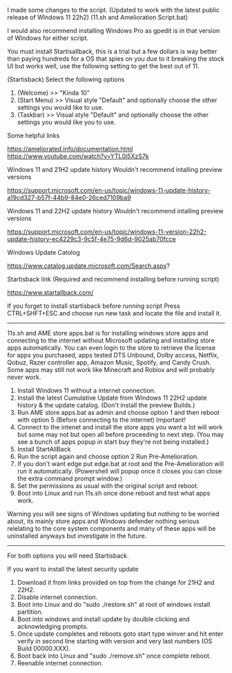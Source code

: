 <meta name="google-site-verification" content="Guvcpri3VY7BhPelKDT-Bd82vkQtRn_k36gpWPcbfTo" />

I made some changes to the script. (Updated to work with the latest public release of WIndows 11 22h2) 
(11.sh and Amelioration Script.bat)

I would also recommend installing Windows Pro as gpedit is in that version of Windows for either script.

You must install Startisallback, this is a trial but a few dollars is way better than paying hundreds for a OS that spies on you due to it breaking the stock UI but works well, use the following setting to get the best out of 11.

(Startisback)
 Select the following options 
 1. (Welcome) >> "Kinda 10" 
 2. (Start Menu) >> Visual style "Default" and optionally choose the other settings you would like to use. 
 3. (Taskbar) >> Visual style "Default" and optionally choose the other settings you would like you to use.

Some helpful links 
  
  https://ameliorated.info/documentation.html https://www.youtube.com/watch?v=YTL0i5XzS7k

Windows 11 and 21H2 update history Wouldn't recommend intalling preview versions 
  
  https://support.microsoft.com/en-us/topic/windows-11-update-history-a19cd327-b57f-44b9-84e0-26ced7109ba9

Windows 11 and 22H2 update history Wouldn't recommend intalling preview versions 
  
  https://support.microsoft.com/en-us/topic/windows-11-version-22h2-update-history-ec4229c3-9c5f-4e75-9d6d-9025ab70fcce

Windows Update Catolog 
  
  https://www.catalog.update.microsoft.com/Search.aspx?

Startisback link (Required and recommend installing before running script)
  
  https://www.startallback.com/

If you forget to install startisback before running script Press CTRL+SHFT+ESC and choose run new task and locate the file and install it.

--------------------------------------------------------------------------------------------------------------------------------------------------

11s.sh and AME store apps.bat is for installing windows store apps and connecting to the internet without Microsoft updating and installing store apps automatically. You can even login to the store to retrieve the license for apps you purchased, apps tested DTS Unbound, Dolby access, Netflix, Qobuz, Razer controller app, Amazon Music, Spotify, and Candy Crush. Some apps may still not work like Minecraft and Roblox and will probably never work.

1. Install Windows 11 without a internet connection.
2. Install the latest Cumulative Update from Windows 11 22H2 update history & the update catalog. 
     (Don't install the preview Builds.)
3. Run AME store apps.bat as admin and choose option 1 and then reboot with option 5 (Before connecting to the internet) Important!
4. Connect to the intenet and install the store apps you want a lot will work but some may not but open all before proceeding to next step. 
    (You may see a bunch of apps popup in start buy they're not being installed.)
5. Install StartAllBack
6. Run the script again and choose option 2 Run Pre-Amelioration.
7. If you don't want edge put edge.bat at root and the Pre-Amelioration will run it automatically.
   (Powershell will popup once it closes you can close the extra command prompt window.)
9. Set the permissions as usual with the original script and reboot.
10. Boot into Linux and run 11s.sh once done reboot and test what apps work.
 
Warning you will see signs of Windows updating but nothing to be worried about, its mainly store apps and Windows defender nothing serious relelating to the core system components and many of these apps will be uninstalled anyways but investigate in the future.

-----------------------------------------------------------------------------------------------------------------------------------------------
For both options you will need Startisback.

If you want to install the latest security update

1. Download it from links provided on top from the change for 21H2 and 22H2.
2. Disable internet connection.
2. Boot into Linux and do "sudo ./restore.sh" at root of windows install partition.
3. Boot into windows and install update by doulble clicking and acknowledging prompts.
4. Once update completes and reboots goto start type winver and hit enter
   verify in second line starting with version and very last numbers (OS Build 00000.XXX).
5. Boot back into Linux and "sudo ./remove.sh" once complete reboot.
6. Reenable internet connection.
